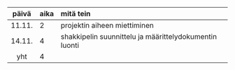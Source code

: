 | päivä | aika | mitä tein  |
| :----:|:-----| :-----|
| 11.11. | 2    | projektin aiheen miettiminen |
| 14.11. | 4    | shakkipelin suunnittelu ja määrittelydokumentin luonti |
| yht   | 4   | | 